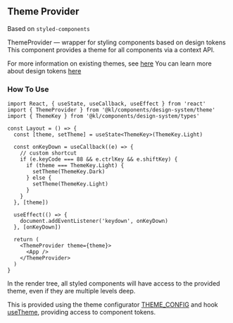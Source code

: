 ## Theme Provider

Based on `styled-components`

ThemeProvider — wrapper for styling components based on design tokens
This component provides a theme for all components via a context API.

For more information on existing themes, see [here]('../theme)
You can learn more about design tokens [here]('../tokens)

### How To Use
```
import React, { useState, useCallback, useEffect } from 'react'
import { ThemeProvider } from '@kl/components/design-system/theme'
import { ThemeKey } from '@kl/components/design-system/types'

const Layout = () => {
  const [theme, setTheme] = useState<ThemeKey>(ThemeKey.Light)

  const onKeyDown = useCallback((e) => {
    // custom shortcut
    if (e.keyCode === 88 && e.ctrlKey && e.shiftKey) {
      if (theme === ThemeKey.Light) {
        setTheme(ThemeKey.Dark)
      } else {
        setTheme(ThemeKey.Light)
      }
    }
  }, [theme])

  useEffect(() => {
    document.addEventListener('keydown', onKeyDown)
  }, [onKeyDown])

  return (
    <ThemeProvider theme={theme}>
      <App />
    </ThemeProvider>
  )
}
```

In the render tree, all styled components will have access to the provided theme, even if they are multiple levels deep.

This is provided using the theme configurator [THEME_CONFIG](../../design-system/theme/themes/config.ts)
and hook [useTheme](../../design-system/theme/hooks'), providing access to component tokens.
